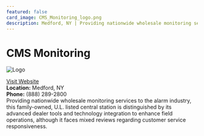 ```yaml
---
featured: false
card_image: CMS_Monitoring_logo.png
description: Medford, NY | Providing nationwide wholesale monitoring services to the alarm industry, this family-owned, U.L. listed central station is distinguished by its advanced dealer tools and technology integration to enhance field operations, although it faces mixed reviews regarding customer service responsiveness.
---
```


# CMS Monitoring
<img src="CMS_Monitoring_logo.png" alt="Logo" style="max-width: 200px; height: auto;">

<a href="https://www.CMSMonitoring.com">Visit Website</a>  
**Location:** Medford, NY  
**Phone:** (888) 289-2800 <br>
Providing nationwide wholesale monitoring services to the alarm industry, this family-owned, U.L. listed central station is distinguished by its advanced dealer tools and technology integration to enhance field operations, although it faces mixed reviews regarding customer service responsiveness.
